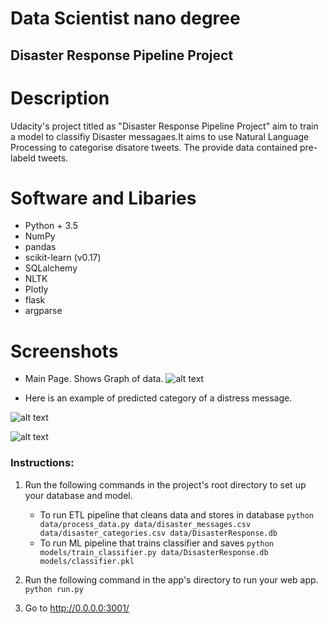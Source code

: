 # Data Scientist nano degree

## Disaster Response Pipeline Project


# Description 
Udacity's project titled as "Disaster Response Pipeline Project" aim to train a model to classifiy Disaster messagaes.It aims to use Natural Language Processing to categorise disatore tweets. The provide data contained pre-labeld tweets.




# Software and Libaries
- Python + 3.5
- NumPy
- pandas
- scikit-learn (v0.17)
- SQLalchemy
- NLTK
- Plotly
- flask
- argparse

# Screenshots 
- Main Page. Shows Graph of data.
![alt text](https://github.com/yasir-almutairi/disaster-response/blob/master/screenshot/Screen%20Shot%202020-01-11%20at%207.35.57%20PM.png)

- Here is an example of predicted category of a distress message.

![alt text](https://github.com/yasir-almutairi/disaster-response/blob/master/screenshot/Screen%20Shot%202020-01-11%20at%207.45.14%20PM.png)

![alt text](https://github.com/yasir-almutairi/disaster-response/blob/master/screenshot/Screen%20Shot%202020-01-11%20at%207.45.23%20PM.png)

### Instructions:
1. Run the following commands in the project's root directory to set up your database and model.

    - To run ETL pipeline that cleans data and stores in database
        `python data/process_data.py data/disaster_messages.csv data/disaster_categories.csv data/DisasterResponse.db`
    - To run ML pipeline that trains classifier and saves
        `python models/train_classifier.py data/DisasterResponse.db models/classifier.pkl`

2. Run the following command in the app's directory to run your web app.
    `python run.py`

3. Go to http://0.0.0.0:3001/
